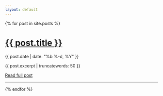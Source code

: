 ```yaml
---
layout: default
---
```


{% for post in site.posts %}
  <h1><a href="{{ post.url }}">{{ post.title }}</a></h1>
  <p class="date">{{ post.date | date: "%b %-d, %Y" }}</p>
  <p>{{ post.excerpt | truncatewords: 50 }}</p>
  <p class="f7"><a href="{{ post.url }}">Read full post</a></p>
  <hr>
{% endfor %}